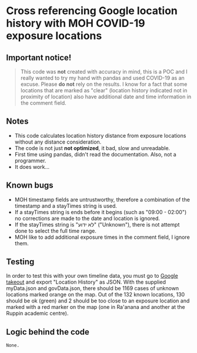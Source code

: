 # Cross referencing Google location history with MOH COVID-19 exposure locations
## Important notice!
> This code was **not** created with accuracy in mind, this is a POC and I really wanted to try my hand with pandas and used COVID-19 as an excuse. Please **do not** rely on the results.
I know for a fact that some locations that are marked as "clear" (location history indicated not in proximity of location) also have additional date and time information in the comment field.

## Notes
- This code calculates location history distance from exposure locations without any distance consideration.
- The code is not just **not optimized**, it bad, slow and unreadable.
- First time using pandas, didn't read the documentation. Also, not a programmer.
- It does work...

## Known bugs
- MOH timestamp fields are untrustworthy, therefore a combination of the timestamp and a stayTimes string  is used.
- If a stayTimes string is ends before it begins (such as "09:00 - 02:00") no corrections are made to the date and location is ignored.
- If the stayTimes string is "לא ידוע" ("Unknown"), there is not attempt done to select the full time range.
- MOH like to add additional exposure times in the comment field, I ignore them.

## Testing
In order to test this with your own timeline data, you must go to [Google takeout](https://takeout.google.com) and export "Location History" as JSON. With the supplied myData.json and govData.json, there should be 1169 cases of unknown locations marked orange on the map. Out of the 132 known locations, 130 should be ok (green) and 2 should be too close to an exposure location and marked with a red marker on the map (one in Ra'anana
 and another at the Ruppin academic centre).

## Logic behind the code
    None.
